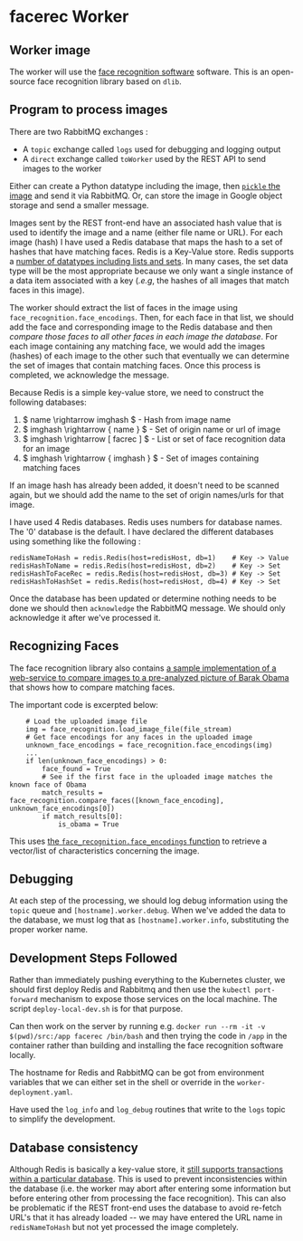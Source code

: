 # facerec Worker

## Worker image
The worker will use the [face recognition software](https://github.com/ageitgey/face_recognition) software. This is an open-source face recognition library based on `dlib`. 

## Program to process images

There are two RabbitMQ exchanges :
+ A `topic` exchange called `logs` used for debugging and logging output
+ A `direct` exchange called `toWorker` used by the REST API to send images to the worker

Either can create a Python datatype including the image, then [`pickle` the image](https://stackoverflow.com/questions/30469575/how-to-pickle-and-unpickle-to-portable-string-in-python-3) and send it via RabbitMQ. Or, can store the image in Google object storage and send a smaller message.

Images sent by the REST front-end have an associated hash value that is used to identify the image and a name (either file name or URL). For each image (hash) I have used a Redis database that maps the hash to a set of hashes that have matching faces. Redis is a Key-Value store. Redis supports a [number of datatypes including lists and sets](https://redis.io/topics/data-types).  In many cases, the set data type will be the most appropriate because we only want a single instance of a data item associated with a key (*.e.g*, the hashes of all images that match faces in this image).

The worker should extract the list of faces in the image using `face_recognition.face_encodings`. Then, for each face in that list, we should add the face and corresponding image to the Redis database and then *compare those faces to all other faces in each image the database*. For each image containing any matching face, we would add the images (hashes) of each image to the other such that eventually we can determine the set of images that contain matching faces. Once this process is completed, we acknowledge the message.

Because Redis is a simple key-value store, we need to construct the following databases:
1. $ name \rightarrow imghash $ - Hash from image name
1. $ imghash \rightarrow \{  name \} $ - Set of origin name or url of image
1. $ imghash \rightarrow [ facrec ] $ - List or set of face recognition data for an image
1. $ imghash \rightarrow \{ imghash \} $ - Set of images containing matching faces

If an image hash has already been added, it doesn't need to be scanned again, but we should add the name to the set of origin names/urls for that image.

I have used 4 Redis databases. Redis uses numbers for database names. The '0' database is the default. I have declared the different databases using something like the following :
```
redisNameToHash = redis.Redis(host=redisHost, db=1)    # Key -> Value
redisHashToName = redis.Redis(host=redisHost, db=2)    # Key -> Set
redisHashToFaceRec = redis.Redis(host=redisHost, db=3) # Key -> Set
redisHashToHashSet = redis.Redis(host=redisHost, db=4) # Key -> Set
```

Once the database has been updated or determine nothing needs to be done we should then `acknowledge` the RabbitMQ message. We should only acknowledge it after we've processed it.

## Recognizing Faces
The face recognition library also contains [a sample implementation of a web-service to compare images to a pre-analyzed picture of Barak Obama](https://github.com/ageitgey/face_recognition/blob/master/examples/web_service_example.py) that shows how to compare matching faces.

The important code is excerpted below:
```
    # Load the uploaded image file
    img = face_recognition.load_image_file(file_stream)
    # Get face encodings for any faces in the uploaded image
    unknown_face_encodings = face_recognition.face_encodings(img)
    ...
    if len(unknown_face_encodings) > 0:
        face_found = True
        # See if the first face in the uploaded image matches the known face of Obama
        match_results = face_recognition.compare_faces([known_face_encoding], unknown_face_encodings[0])
        if match_results[0]:
            is_obama = True
```
This uses [the `face_recognition.face_encodings` function](https://face-recognition.readthedocs.io/en/latest/face_recognition.html) to retrieve a vector/list of characteristics concerning the image.

## Debugging

At each step of the processing, we should log debug information using the `topic` queue and `[hostname].worker.debug`. When we've added the data to the database, we must log that as `[hostname].worker.info`, substituting the proper worker name.


## Development Steps Followed

Rather than immediately pushing everything to the Kubernetes cluster, we should first deploy Redis and Rabbitmq and then use the `kubectl port-forward` mechanism to expose those services on the local machine. The script `deploy-local-dev.sh` is for that purpose.

Can then work on the server by running e.g. `docker run --rm -it -v $(pwd)/src:/app facerec /bin/bash` and then trying the code in `/app` in the container rather than building and installing the face recognition software locally.

The hostname for Redis and RabbitMQ can be got from environment variables that we can either set in the shell or override in the `worker-deployment.yaml`. 

Have used the `log_info` and `log_debug` routines that write to the `logs` topic to simplify the development. 


## Database consistency

Although Redis is basically a key-value store, it [still supports transactions within a particular database](https://fabioconcina.github.io/blog/transactions-in-redis-with-python/). This is used to prevent inconsistencies within the database (i.e. the worker may abort after entering some information but before entering other from processing the face recognition). This can also be problematic if the REST front-end uses the database to avoid re-fetch URL's that it has already loaded -- we may have entered the URL name in `redisNameToHash` but not yet processed the image completely.